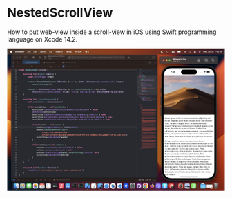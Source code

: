 # NestedScrollView
How to put web-view inside a scroll-view in iOS using Swift programming language on Xcode 14.2.


![alt text](https://github.com/lucifer-thebeast/NestedScrollView/blob/main/Screenshot%202023-01-25%20at%207.48.36%20AM.png)
